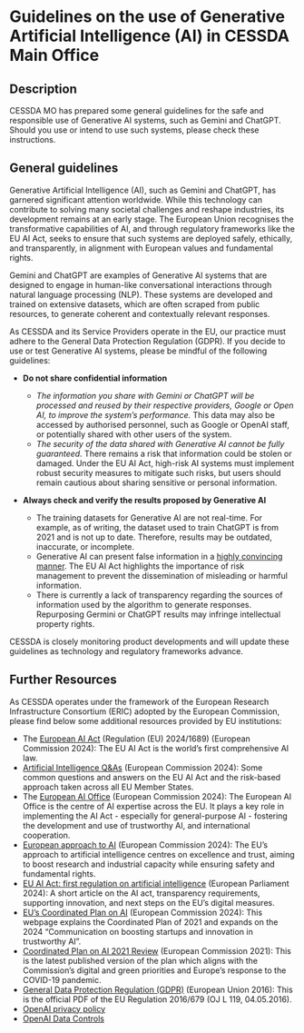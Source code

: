 # Guidelines on the use of Generative Artificial Intelligence (AI) in CESSDA Main Office

## Description

CESSDA MO has prepared some general guidelines for the safe and responsible use of Generative AI systems, such as Gemini and ChatGPT. Should you use or intend to use such systems, please check these instructions. 


## General guidelines

Generative Artificial Intelligence (AI), such as Gemini and ChatGPT, has garnered significant attention worldwide. While this technology can contribute to solving many societal challenges and reshape industries, its development remains at an early stage. The European Union recognises the transformative capabilities of AI, and through regulatory frameworks like the EU AI Act, seeks to ensure that such systems are deployed safely, ethically, and transparently, in alignment with European values and fundamental rights.

Gemini and ChatGPT are examples of Generative AI systems that are designed to engage in human-like conversational interactions through natural language processing (NLP). These systems are developed and trained on extensive datasets, which are often scraped from public resources, to generate coherent and contextually relevant responses.

As CESSDA and its Service Providers operate in the EU, our practice must adhere to the General Data Protection Regulation (GDPR). If you decide to use or test Generative AI systems, please be mindful of the following guidelines:

- **Do not share confidential information**
    - *The information you share with Gemini or ChatGPT will be processed and reused by their respective providers, Google or Open AI, to improve the system’s performance.* This data may also be accessed by authorised personnel, such as Google or OpenAI staff, or potentially shared with other users of the system. 
    - *The security of the data shared with Generative AI cannot be fully guaranteed.* There remains a risk that information could be stolen or damaged. Under the EU AI Act, high-risk AI systems must implement robust security measures to mitigate such risks, but users should remain cautious about sharing sensitive or personal information.

- **Always check and verify the results proposed by Generative AI**
    - The training datasets for Generative AI are not real-time. For example, as of writing, the dataset used to train ChatGPT is from 2021 and is not up to date. Therefore, results may be outdated, inaccurate, or incomplete.
    - Generative AI can present false information in a [highly convincing manner](https://arstechnica.com/tech-policy/2023/06/lawyers-have-real-bad-day-in-court-after-citing-fake-cases-made-up-by-chatgpt/). The EU AI Act highlights the importance of risk management to prevent the dissemination of misleading or harmful information.
    - There is currently a lack of transparency regarding the sources of information used by the algorithm to generate responses. Repurposing Germini or ChatGPT results may infringe intellectual property rights.

CESSDA is closely monitoring product developments and will update these guidelines as technology and regulatory frameworks advance.


## Further Resources

As CESSDA operates under the framework of the European Research Infrastructure Consortium (ERIC) adopted by the European Commission, please find below some additional resources provided by EU institutions:

- The [European AI Act](https://digital-strategy.ec.europa.eu/en/policies/regulatory-framework-ai) (Regulation (EU) 2024/1689) (European Commission 2024): The EU AI Act is the world’s first comprehensive AI law.
- [Artificial Intelligence Q&As](https://ec.europa.eu/commission/presscorner/detail/en/qanda_21_1683) (European Commission 2024): Some common questions and answers on the EU AI Act and the risk-based approach taken across all EU Member States.
- The [European AI Office](https://digital-strategy.ec.europa.eu/en/policies/ai-office) (European Commission 2024): The European AI Office is the centre of AI expertise across the EU. It plays a key role in implementing the AI Act - especially for general-purpose AI - fostering the development and use of trustworthy AI, and international cooperation.
- [European approach to AI](https://digital-strategy.ec.europa.eu/en/policies/european-approach-artificial-intelligence) (European Commission 2024): The EU’s approach to artificial intelligence centres on excellence and trust, aiming to boost research and industrial capacity while ensuring safety and fundamental rights.
- [EU AI Act: first regulation on artificial intelligence](https://www.europarl.europa.eu/topics/en/article/20230601STO93804/eu-ai-act-first-regulation-on-artificial-intelligence) (European Parliament 2024): A short article on the AI act, transparency requirements, supporting innovation, and next steps on the EU’s digital measures.
- [EU’s Coordinated Plan on AI](https://digital-strategy.ec.europa.eu/en/policies/plan-ai) (European Commission 2024): This webpage explains the Coordinated Plan of 2021 and expands on the 2024 “Communication on boosting startups and innovation in trustworthy AI”. 
- [Coordinated Plan on AI 2021 Review](https://digital-strategy.ec.europa.eu/en/library/coordinated-plan-artificial-intelligence-2021-review) (European Commission 2021): This is the latest published version of the plan which aligns with the Commission’s digital and green priorities and Europe’s response to the COVID-19 pandemic.
- [General Data Protection Regulation (GDPR)](https://eur-lex.europa.eu/legal-content/EN/TXT/PDF/?uri=CELEX:32016R0679) (European Union 2016): This is the official PDF of the EU Regulation 2016/679 (OJ L 119, 04.05.2016).
- [OpenAI privacy policy](https://openai.com/en-GB/policies/privacy-policy/)
- [OpenAI Data Controls](https://help.openai.com/en/articles/7730893-data-controls-faq)
